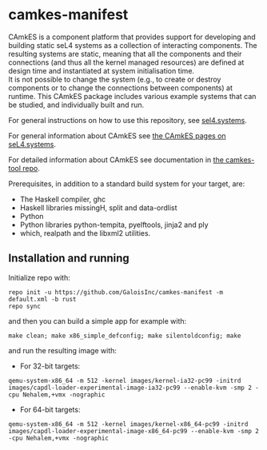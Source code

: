 camkes-manifest
===============
CAmkES is a component platform that provides support for developing and building static 
seL4 systems as a collection of interacting components.  The resulting systems are static, 
meaning that all the components and their connections (and thus all the kernel 
managed resources) are defined at design time and instantiated at system initialisation time.  
It is not possible to change the system (e.g., to create or destroy components or to change 
the connections between components) at runtime.  This CAmkES package includes various example 
systems that can be studied, and individually built and run.

For general instructions on how to use this repository, see [sel4.systems](http://sel4.systems/Download/building).

For general information about CAmkES see [the CAmkES pages on seL4.systems](http://sel4.systems/CAmkES).

For detailed information about CAmkES see documentation in [the camkes-tool repo](https://github.com/seL4/camkes-tool/blob/master/docs/index.md).

Prerequisites, in addition to a standard build system for your target, are:
* The Haskell compiler, ghc
* Haskell libraries missingH, split and data-ordlist
* Python
* Python libraries python-tempita, pyelftools, jinja2 and ply
* which, realpath and the libxml2 utilities.

## Installation and running
Initialize repo with:
```
repo init -u https://github.com/GaloisInc/camkes-manifest -m default.xml -b rust
repo sync
```

and then you can build a simple app for example with:
```
make clean; make x86_simple_defconfig; make silentoldconfig; make
```

and run the resulting image with:
- For 32-bit targets: 
```
qemu-system-x86_64 -m 512 -kernel images/kernel-ia32-pc99 -initrd images/capdl-loader-experimental-image-ia32-pc99 --enable-kvm -smp 2 -cpu Nehalem,+vmx -nographic
```
- For 64-bit targets: 
```
qemu-system-x86_64 -m 512 -kernel images/kernel-x86_64-pc99 -initrd images/capdl-loader-experimental-image-x86_64-pc99 --enable-kvm -smp 2 -cpu Nehalem,+vmx -nographic
```
